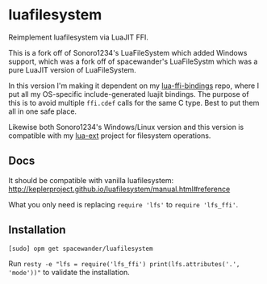 # luafilesystem

Reimplement luafilesystem via LuaJIT FFI.

This is a fork off of Sonoro1234's LuaFileSystem which added Windows support,
which was a fork off of spacewander's LuaFileSystm which was a pure LuaJIT version of LuaFileSystem.

In this version I'm making it dependent on my [lua-ffi-bindings](https://github.com/thenumbernine/lua-ffi-bindings) repo, where I put all my OS-specific include-generated luajit bindings.
The purpose of this is to avoid multiple `ffi.cdef` calls for the same C type.  Best to put them all in one safe place.

Likewise both Sonoro1234's Windows/Linux version and this version is compatible with my [lua-ext](https://github.com/thenumbernine/lua-ext) project for filesystem operations.

## Docs

It should be compatible with vanilla luafilesystem:
http://keplerproject.github.io/luafilesystem/manual.html#reference

What you only need is replacing `require 'lfs'` to `require 'lfs_ffi'`.

## Installation

`[sudo] opm get spacewander/luafilesystem`

Run `resty -e "lfs = require('lfs_ffi') print(lfs.attributes('.', 'mode'))"` to validate the installation.
